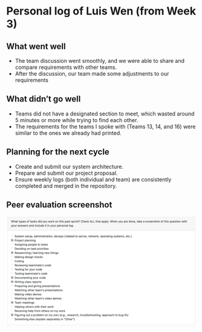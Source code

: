 # Personal log of Luis Wen (from Week 3)

## What went well

- The team discussion went smoothly, and we were able to share and compare requirements with other teams.
- After the discussion, our team made some adjustments to our requirements

## What didn’t go well

- Teams did not have a designated section to meet, which wasted around 5 minutes or more while trying to find each other.  
- The requirements for the teams I spoke with (Teams 13, 14, and 16) were similar to the ones we already had printed.

## Planning for the next cycle

- Create and submit our system architecture.  
- Prepare and submit our project proposal.  
- Ensure weekly logs (both individual and team) are consistently completed and merged in the repository.

## Peer evaluation screenshot

![alt text](<imgs/luis_wen_w3.png>)
